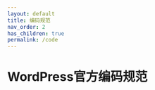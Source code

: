```yaml
---
layout: default
title: 编码规范
nav_order: 2
has_children: true
permalink: /code
---
```


# WordPress官方编码规范

